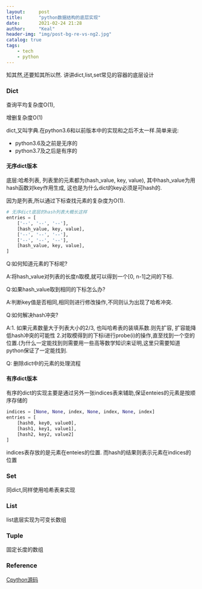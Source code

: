 ```yaml
---
layout:     post
title:      "python数据结构的底层实现"
date:       2021-02-24 21:28
author:     "Keal"
header-img: "img/post-bg-re-vs-ng2.jpg"
catalog: true
tags:
    - tech	
    - python
---
```


知其然,还要知其所以然. 讲讲dict,list,set常见的容器的底层设计

### Dict

查询平均复杂度O(1),

增删复杂度O(1)

dict,又叫字典.在python3.6和以前版本中的实现和之后不太一样.简单来说:

- python3.6及之前是无序的
- python3.7及之后是有序的

#### 无序dict版本

底层:哈希列表, 列表里的元素都为(hash_value, key, value), 其中hash_value为用hash函数对key作用生成, 这也是为什么dict的key必须是可hash的.

因为是列表,所以通过下标查找元素的复杂度为O(1).

```python
# 无序dict底层的hash列表大概长这样
entries = [
    ['--', '--', '--'],
    [hash_value, key, value],
    ['--', '--', '--'],
    ['--', '--', '--'],
    [hash_value, key, value],
]
```

Q:如何知道元素的下标呢?

A:将hash_value对列表的长度n取模,就可以得到一个[0, n-1]之间的下标.

Q:如果hash_value取到相同的下标怎么办?

A:判断key值是否相同,相同则进行修改操作,不同则认为出现了哈希冲突.

Q:如何解决hash冲突?

A:1. 如果元素数量大于列表大小的2/3, 也叫哈希表的装填系数.则先扩容, 扩容能降低hash冲突的可能性
    2.对取模得到的下标i进行probe(i)的操作,直至找到一个空的位置.(为什么一定能找到则需要用一些高等数学知识来证明,这里只需要知道python保证了一定能找到.

Q: 删除dict中的元素的处理流程

#### 有序dict版本

有序的dict的实现主要是通过另外一张indices表来辅助,保证enteies的元素是按顺序存储的

```python
indices = [None, None, index, None, index, None, index]
entries = [
    [hash0, key0, value0],
    [hash1, key1, value1],
    [hash2, key2, value2]
]
```

indices表存放的是元素在enteies的位置. 而hash的结果则表示元素在indices的位置

### Set

同dict,同样使用哈希表来实现

### List 

list底层实现为可变长数组

### Tuple

固定长度的数组

### Reference

[Cpython源码](https://github.com/python/cpython/tree/bb86bf4c4eaa30b1f5192dab9f389ce0bb61114d)